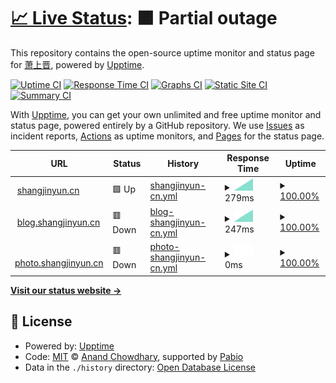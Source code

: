 # [📈 Live Status](https://demo.upptime.js.org): <!--live status--> **🟧 Partial outage**

This repository contains the open-source uptime monitor and status page for [萧上晋](https://software.shangjinyun.cn/), powered by [Upptime](https://github.com/upptime/upptime).

[![Uptime CI](https://github.com/Shangjin-Xiao/shangjinyun-state/workflows/Uptime%20CI/badge.svg)](https://github.com/Shangjin-Xiao/shangjinyun-state/actions?query=workflow%3A%22Uptime+CI%22)
[![Response Time CI](https://github.com/Shangjin-Xiao/shangjinyun-state/workflows/Response%20Time%20CI/badge.svg)](https://github.com/Shangjin-Xiao/shangjinyun-state/actions?query=workflow%3A%22Response+Time+CI%22)
[![Graphs CI](https://github.com/Shangjin-Xiao/shangjinyun-state/workflows/Graphs%20CI/badge.svg)](https://github.com/Shangjin-Xiao/shangjinyun-state/actions?query=workflow%3A%22Graphs+CI%22)
[![Static Site CI](https://github.com/Shangjin-Xiao/shangjinyun-state/workflows/Static%20Site%20CI/badge.svg)](https://github.com/Shangjin-Xiao/shangjinyun-state/actions?query=workflow%3A%22Static+Site+CI%22)
[![Summary CI](https://github.com/Shangjin-Xiao/shangjinyun-state/workflows/Summary%20CI/badge.svg)](https://github.com/Shangjin-Xiao/shangjinyun-state/actions?query=workflow%3A%22Summary+CI%22)

With [Upptime](https://upptime.js.org), you can get your own unlimited and free uptime monitor and status page, powered entirely by a GitHub repository. We use [Issues](https://github.com/Shangjin-Xiao/shangjinyun-state/issues) as incident reports, [Actions](https://github.com/Shangjin-Xiao/shangjinyun-state/actions) as uptime monitors, and [Pages](https://demo.upptime.js.org) for the status page.

<!--start: status pages-->
<!-- This summary is generated by Upptime (https://github.com/upptime/upptime) -->
<!-- Do not edit this manually, your changes will be overwritten -->
<!-- prettier-ignore -->
| URL | Status | History | Response Time | Uptime |
| --- | ------ | ------- | ------------- | ------ |
| <img alt="" src="https://icons.duckduckgo.com/ip3/www.shangjinyun.cn.ico" height="13"> [shangjinyun.cn](https://www.shangjinyun.cn) | 🟩 Up | [shangjinyun-cn.yml](https://github.com/Shangjin-Xiao/shangjinyun-state/commits/HEAD/history/shangjinyun-cn.yml) | <details><summary><img alt="Response time graph" src="./graphs/shangjinyun-cn/response-time-week.png" height="20"> 279ms</summary><br><a href="https://state.shangjinyun.cn/history/shangjinyun-cn"><img alt="Response time 279" src="https://img.shields.io/endpoint?url=https%3A%2F%2Fraw.githubusercontent.com%2FShangjin-Xiao%2Fshangjinyun-state%2FHEAD%2Fapi%2Fshangjinyun-cn%2Fresponse-time.json"></a><br><a href="https://state.shangjinyun.cn/history/shangjinyun-cn"><img alt="24-hour response time 279" src="https://img.shields.io/endpoint?url=https%3A%2F%2Fraw.githubusercontent.com%2FShangjin-Xiao%2Fshangjinyun-state%2FHEAD%2Fapi%2Fshangjinyun-cn%2Fresponse-time-day.json"></a><br><a href="https://state.shangjinyun.cn/history/shangjinyun-cn"><img alt="7-day response time 279" src="https://img.shields.io/endpoint?url=https%3A%2F%2Fraw.githubusercontent.com%2FShangjin-Xiao%2Fshangjinyun-state%2FHEAD%2Fapi%2Fshangjinyun-cn%2Fresponse-time-week.json"></a><br><a href="https://state.shangjinyun.cn/history/shangjinyun-cn"><img alt="30-day response time 279" src="https://img.shields.io/endpoint?url=https%3A%2F%2Fraw.githubusercontent.com%2FShangjin-Xiao%2Fshangjinyun-state%2FHEAD%2Fapi%2Fshangjinyun-cn%2Fresponse-time-month.json"></a><br><a href="https://state.shangjinyun.cn/history/shangjinyun-cn"><img alt="1-year response time 279" src="https://img.shields.io/endpoint?url=https%3A%2F%2Fraw.githubusercontent.com%2FShangjin-Xiao%2Fshangjinyun-state%2FHEAD%2Fapi%2Fshangjinyun-cn%2Fresponse-time-year.json"></a></details> | <details><summary><a href="https://state.shangjinyun.cn/history/shangjinyun-cn">100.00%</a></summary><a href="https://state.shangjinyun.cn/history/shangjinyun-cn"><img alt="All-time uptime 100.00%" src="https://img.shields.io/endpoint?url=https%3A%2F%2Fraw.githubusercontent.com%2FShangjin-Xiao%2Fshangjinyun-state%2FHEAD%2Fapi%2Fshangjinyun-cn%2Fuptime.json"></a><br><a href="https://state.shangjinyun.cn/history/shangjinyun-cn"><img alt="24-hour uptime 100.00%" src="https://img.shields.io/endpoint?url=https%3A%2F%2Fraw.githubusercontent.com%2FShangjin-Xiao%2Fshangjinyun-state%2FHEAD%2Fapi%2Fshangjinyun-cn%2Fuptime-day.json"></a><br><a href="https://state.shangjinyun.cn/history/shangjinyun-cn"><img alt="7-day uptime 100.00%" src="https://img.shields.io/endpoint?url=https%3A%2F%2Fraw.githubusercontent.com%2FShangjin-Xiao%2Fshangjinyun-state%2FHEAD%2Fapi%2Fshangjinyun-cn%2Fuptime-week.json"></a><br><a href="https://state.shangjinyun.cn/history/shangjinyun-cn"><img alt="30-day uptime 100.00%" src="https://img.shields.io/endpoint?url=https%3A%2F%2Fraw.githubusercontent.com%2FShangjin-Xiao%2Fshangjinyun-state%2FHEAD%2Fapi%2Fshangjinyun-cn%2Fuptime-month.json"></a><br><a href="https://state.shangjinyun.cn/history/shangjinyun-cn"><img alt="1-year uptime 100.00%" src="https://img.shields.io/endpoint?url=https%3A%2F%2Fraw.githubusercontent.com%2FShangjin-Xiao%2Fshangjinyun-state%2FHEAD%2Fapi%2Fshangjinyun-cn%2Fuptime-year.json"></a></details>
| <img alt="" src="https://icons.duckduckgo.com/ip3/blog.shangjinyun.cn.ico" height="13"> [blog.shangjinyun.cn](https://blog.shangjinyun.cn) | 🟥 Down | [blog-shangjinyun-cn.yml](https://github.com/Shangjin-Xiao/shangjinyun-state/commits/HEAD/history/blog-shangjinyun-cn.yml) | <details><summary><img alt="Response time graph" src="./graphs/blog-shangjinyun-cn/response-time-week.png" height="20"> 247ms</summary><br><a href="https://state.shangjinyun.cn/history/blog-shangjinyun-cn"><img alt="Response time 247" src="https://img.shields.io/endpoint?url=https%3A%2F%2Fraw.githubusercontent.com%2FShangjin-Xiao%2Fshangjinyun-state%2FHEAD%2Fapi%2Fblog-shangjinyun-cn%2Fresponse-time.json"></a><br><a href="https://state.shangjinyun.cn/history/blog-shangjinyun-cn"><img alt="24-hour response time 247" src="https://img.shields.io/endpoint?url=https%3A%2F%2Fraw.githubusercontent.com%2FShangjin-Xiao%2Fshangjinyun-state%2FHEAD%2Fapi%2Fblog-shangjinyun-cn%2Fresponse-time-day.json"></a><br><a href="https://state.shangjinyun.cn/history/blog-shangjinyun-cn"><img alt="7-day response time 247" src="https://img.shields.io/endpoint?url=https%3A%2F%2Fraw.githubusercontent.com%2FShangjin-Xiao%2Fshangjinyun-state%2FHEAD%2Fapi%2Fblog-shangjinyun-cn%2Fresponse-time-week.json"></a><br><a href="https://state.shangjinyun.cn/history/blog-shangjinyun-cn"><img alt="30-day response time 247" src="https://img.shields.io/endpoint?url=https%3A%2F%2Fraw.githubusercontent.com%2FShangjin-Xiao%2Fshangjinyun-state%2FHEAD%2Fapi%2Fblog-shangjinyun-cn%2Fresponse-time-month.json"></a><br><a href="https://state.shangjinyun.cn/history/blog-shangjinyun-cn"><img alt="1-year response time 247" src="https://img.shields.io/endpoint?url=https%3A%2F%2Fraw.githubusercontent.com%2FShangjin-Xiao%2Fshangjinyun-state%2FHEAD%2Fapi%2Fblog-shangjinyun-cn%2Fresponse-time-year.json"></a></details> | <details><summary><a href="https://state.shangjinyun.cn/history/blog-shangjinyun-cn">100.00%</a></summary><a href="https://state.shangjinyun.cn/history/blog-shangjinyun-cn"><img alt="All-time uptime 305.32%" src="https://img.shields.io/endpoint?url=https%3A%2F%2Fraw.githubusercontent.com%2FShangjin-Xiao%2Fshangjinyun-state%2FHEAD%2Fapi%2Fblog-shangjinyun-cn%2Fuptime.json"></a><br><a href="https://state.shangjinyun.cn/history/blog-shangjinyun-cn"><img alt="24-hour uptime 100.00%" src="https://img.shields.io/endpoint?url=https%3A%2F%2Fraw.githubusercontent.com%2FShangjin-Xiao%2Fshangjinyun-state%2FHEAD%2Fapi%2Fblog-shangjinyun-cn%2Fuptime-day.json"></a><br><a href="https://state.shangjinyun.cn/history/blog-shangjinyun-cn"><img alt="7-day uptime 100.00%" src="https://img.shields.io/endpoint?url=https%3A%2F%2Fraw.githubusercontent.com%2FShangjin-Xiao%2Fshangjinyun-state%2FHEAD%2Fapi%2Fblog-shangjinyun-cn%2Fuptime-week.json"></a><br><a href="https://state.shangjinyun.cn/history/blog-shangjinyun-cn"><img alt="30-day uptime 100.00%" src="https://img.shields.io/endpoint?url=https%3A%2F%2Fraw.githubusercontent.com%2FShangjin-Xiao%2Fshangjinyun-state%2FHEAD%2Fapi%2Fblog-shangjinyun-cn%2Fuptime-month.json"></a><br><a href="https://state.shangjinyun.cn/history/blog-shangjinyun-cn"><img alt="1-year uptime 100.00%" src="https://img.shields.io/endpoint?url=https%3A%2F%2Fraw.githubusercontent.com%2FShangjin-Xiao%2Fshangjinyun-state%2FHEAD%2Fapi%2Fblog-shangjinyun-cn%2Fuptime-year.json"></a></details>
| <img alt="" src="https://icons.duckduckgo.com/ip3/photo.shangjinyun.cn.ico" height="13"> [photo.shangjinyun.cn](https://photo.shangjinyun.cn) | 🟥 Down | [photo-shangjinyun-cn.yml](https://github.com/Shangjin-Xiao/shangjinyun-state/commits/HEAD/history/photo-shangjinyun-cn.yml) | <details><summary><img alt="Response time graph" src="./graphs/photo-shangjinyun-cn/response-time-week.png" height="20"> 0ms</summary><br><a href="https://state.shangjinyun.cn/history/photo-shangjinyun-cn"><img alt="Response time 0" src="https://img.shields.io/endpoint?url=https%3A%2F%2Fraw.githubusercontent.com%2FShangjin-Xiao%2Fshangjinyun-state%2FHEAD%2Fapi%2Fphoto-shangjinyun-cn%2Fresponse-time.json"></a><br><a href="https://state.shangjinyun.cn/history/photo-shangjinyun-cn"><img alt="24-hour response time 0" src="https://img.shields.io/endpoint?url=https%3A%2F%2Fraw.githubusercontent.com%2FShangjin-Xiao%2Fshangjinyun-state%2FHEAD%2Fapi%2Fphoto-shangjinyun-cn%2Fresponse-time-day.json"></a><br><a href="https://state.shangjinyun.cn/history/photo-shangjinyun-cn"><img alt="7-day response time 0" src="https://img.shields.io/endpoint?url=https%3A%2F%2Fraw.githubusercontent.com%2FShangjin-Xiao%2Fshangjinyun-state%2FHEAD%2Fapi%2Fphoto-shangjinyun-cn%2Fresponse-time-week.json"></a><br><a href="https://state.shangjinyun.cn/history/photo-shangjinyun-cn"><img alt="30-day response time 0" src="https://img.shields.io/endpoint?url=https%3A%2F%2Fraw.githubusercontent.com%2FShangjin-Xiao%2Fshangjinyun-state%2FHEAD%2Fapi%2Fphoto-shangjinyun-cn%2Fresponse-time-month.json"></a><br><a href="https://state.shangjinyun.cn/history/photo-shangjinyun-cn"><img alt="1-year response time 0" src="https://img.shields.io/endpoint?url=https%3A%2F%2Fraw.githubusercontent.com%2FShangjin-Xiao%2Fshangjinyun-state%2FHEAD%2Fapi%2Fphoto-shangjinyun-cn%2Fresponse-time-year.json"></a></details> | <details><summary><a href="https://state.shangjinyun.cn/history/photo-shangjinyun-cn">100.00%</a></summary><a href="https://state.shangjinyun.cn/history/photo-shangjinyun-cn"><img alt="All-time uptime 308.19%" src="https://img.shields.io/endpoint?url=https%3A%2F%2Fraw.githubusercontent.com%2FShangjin-Xiao%2Fshangjinyun-state%2FHEAD%2Fapi%2Fphoto-shangjinyun-cn%2Fuptime.json"></a><br><a href="https://state.shangjinyun.cn/history/photo-shangjinyun-cn"><img alt="24-hour uptime 100.00%" src="https://img.shields.io/endpoint?url=https%3A%2F%2Fraw.githubusercontent.com%2FShangjin-Xiao%2Fshangjinyun-state%2FHEAD%2Fapi%2Fphoto-shangjinyun-cn%2Fuptime-day.json"></a><br><a href="https://state.shangjinyun.cn/history/photo-shangjinyun-cn"><img alt="7-day uptime 100.00%" src="https://img.shields.io/endpoint?url=https%3A%2F%2Fraw.githubusercontent.com%2FShangjin-Xiao%2Fshangjinyun-state%2FHEAD%2Fapi%2Fphoto-shangjinyun-cn%2Fuptime-week.json"></a><br><a href="https://state.shangjinyun.cn/history/photo-shangjinyun-cn"><img alt="30-day uptime 100.00%" src="https://img.shields.io/endpoint?url=https%3A%2F%2Fraw.githubusercontent.com%2FShangjin-Xiao%2Fshangjinyun-state%2FHEAD%2Fapi%2Fphoto-shangjinyun-cn%2Fuptime-month.json"></a><br><a href="https://state.shangjinyun.cn/history/photo-shangjinyun-cn"><img alt="1-year uptime 100.00%" src="https://img.shields.io/endpoint?url=https%3A%2F%2Fraw.githubusercontent.com%2FShangjin-Xiao%2Fshangjinyun-state%2FHEAD%2Fapi%2Fphoto-shangjinyun-cn%2Fuptime-year.json"></a></details>

<!--end: status pages-->

[**Visit our status website →**](https://demo.upptime.js.org)

## 📄 License

- Powered by: [Upptime](https://github.com/upptime/upptime)
- Code: [MIT](./LICENSE) © [Anand Chowdhary](https://anandchowdhary.com), supported by [Pabio](https://pabio.com)
- Data in the `./history` directory: [Open Database License](https://opendatacommons.org/licenses/odbl/1-0/)
